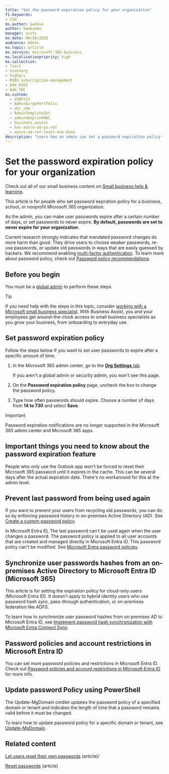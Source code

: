 ```yaml
---
title: "Set the password expiration policy for your organization"
f1.keywords:
- CSH
ms.author: kwekua
author: kwekuako
manager: scotv
ms.date: 06/26/2023
audience: Admin
ms.topic: article
ms.service: microsoft-365-business
ms.localizationpriority: high
ms.collection: 
- Tier1
- scotvorg
- highpri
- M365-subscription-management
- Adm_O365
- Adm_TOC
ms.custom:
  - VSBFY23
  - AdminSurgePortfolio
  - okr_smb
  - AdminTemplateSet
  - admindeeplinkMAC
  - business_assist
  - has-azure-ad-ps-ref
  - azure-ad-ref-level-one-done
description: "Learn how an admin can set a password expiration policy for your business, school, or nonprofit in Microsoft 365 admin center."
---
```


# Set the password expiration policy for your organization

Check out all of our small business content on [Small business help & learning](https://go.microsoft.com/fwlink/?linkid=2224585).

This article is for people who set password expiration policy for a business, school, or nonprofit Microsoft 365 organization.

As the admin, you can make user passwords expire after a certain number of days, or set passwords to never expire. **By default, passwords are set to never expire for your organization**.

Current research strongly indicates that mandated password changes do more harm than good. They drive users to choose weaker passwords, re-use passwords, or update old passwords in ways that are easily guessed by hackers. We recommend enabling [multi-factor authentication](../security-and-compliance/set-up-multi-factor-authentication.md). To learn more about password policy, check out [Password policy recommendations](../misc/password-policy-recommendations.md).

## Before you begin

You must be a [global admin](../add-users/about-admin-roles.md) to perform these steps.

> [!TIP]
> If you need help with the steps in this topic, consider [working with a Microsoft small business specialist](https://go.microsoft.com/fwlink/?linkid=2186871). With Business Assist, you and your employees get around-the-clock access to small business specialists as you grow your business, from onboarding to everyday use.

## Set password expiration policy

Follow the steps below if you want to set user passwords to expire after a specific amount of time.

1. In the Microsoft 365 admin center, go to the <a href="https://go.microsoft.com/fwlink/p/?linkid=2072756" target="_blank">**Org Settings** tab</a>.

    If you aren't a global admin or security admin, you won't see this page.
  
2. On the **Password expiration policy** page, uncheck the box to change the password policy.

3. Type how often passwords should expire. Choose a number of days from **14 to 730** and select **Save**.

> [!IMPORTANT]
> Password expiration notifications are no longer supported in the Microsoft 365 admin center and Microsoft 365 apps.
  
## Important things you need to know about the password expiration feature
  
People who only use the Outlook app won't be forced to reset their Microsoft 365 password until it expires in the cache. This can be several days after the actual expiration date. There's no workaround for this at the admin level.

## Prevent last password from being used again

If you want to prevent your users from recycling old passwords, you can do so by enforcing password history in on-premises Active Directory (AD). See [Create a custom password policy](/azure/active-directory-domain-services/password-policy#create-a-custom-password-policy).

In Microsoft Entra ID, The last password can't be used again when the user changes a password. The password policy is applied to all user accounts that are created and managed directly in Microsoft Entra ID. This password policy can't be modified. See [Microsoft Entra password policies](/azure/active-directory/authentication/concept-sspr-policy#password-policies-that-only-apply-to-cloud-user-accounts).

<a name='synchronize-user-passwords-hashes-from-an-on-premises-active-directory-to-azure-ad-microsoft-365'></a>

## Synchronize user passwords hashes from an on-premises Active Directory to Microsoft Entra ID (Microsoft 365)

This article is for setting the expiration policy for cloud-only users (Microsoft Entra ID). It doesn't apply to hybrid identity users who use password hash sync, pass-through authentication, or on-premises federation like ADFS.
  
To learn how to synchronize user password hashes from on premises AD to Microsoft Entra ID, see [Implement password hash synchronization with Microsoft Entra Connect Sync](/azure/active-directory/hybrid/how-to-connect-password-hash-synchronization).

<a name='password-policies-and-account-restrictions-in-azure-active-directory'></a>

## Password policies and account restrictions in Microsoft Entra ID

You can set more password policies and restrictions in Microsoft Entra ID. Check out [Password policies and account restrictions in Microsoft Entra ID](/azure/active-directory/authentication/concept-sspr-policy) for more info.

## Update password Policy using PowerShell

The Update-MgDomain cmdlet updates the password policy of a specified domain or tenant and indicates the length of time that a password remains valid before it must be changed.

To learn how to update password policy for a specific domain or tenant, see [Update-MgDomain](/powershell/module/microsoft.graph.identity.directorymanagement/update-mgdomain?view=graph-powershell-1.0&preserve-view=true).

## Related content

[Let users reset their own passwords](../add-users/let-users-reset-passwords.md) (article)/

[Reset passwords](../add-users/reset-passwords.md) (article)
